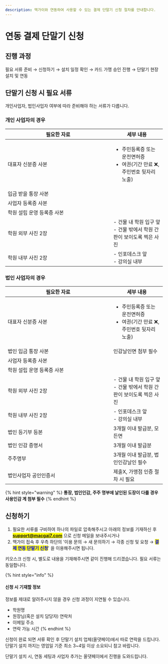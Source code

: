 ```yaml
---
description: 맥가이와 연동하여 사용할 수 있는 결제 단말기 신청 절차를 안내합니다.
---
```


# 연동 결제 단말기 신청

## 진행 과정

필요 서류 준비 → 신청하기 → 설치 일정 확인 → 카드 가맹 승인 진행 → 단말기 현장 설치 및 연동

## 단말기 신청 시 필요 서류

개인사업자, 법인사업자 여부에 따라 준비해야 하는 서류가 다릅니다.

### 개인 사업자의 경우

<table><thead><tr><th width="322">필요한 자료</th><th>세부 내용</th></tr></thead><tbody><tr><td>대표자 신분증 사본</td><td><ul><li>주민등록증 또는 운전면허증</li><li>여권(기간 만료 ❌, 주민번호 뒷자리 노출)</li></ul></td></tr><tr><td>입금 받을 통장 사본</td><td></td></tr><tr><td>사업자 등록증 사본</td><td></td></tr><tr><td>학원 설립 운영 등록증 사본</td><td></td></tr><tr><td>학원 외부 사진 2장</td><td>- 건물 내 학원 입구 앞<br>- 건물 밖에서 학원 간판이 보이도록 찍은 사진</td></tr><tr><td>학원 내부 사진 2장</td><td>- 인포데스크 앞<br>- 강의실 내부</td></tr></tbody></table>

### 법인 사업자의 경우

<table><thead><tr><th width="322">필요한 자료</th><th>세부 내용</th></tr></thead><tbody><tr><td>대표자 신분증 사본</td><td><ul><li>주민등록증 또는 운전면허증</li><li>여권(기간 만료 ❌, 주민번호 뒷자리 노출)</li></ul></td></tr><tr><td>법인 입금 통장 사본</td><td>인감날인면 첨부 필수</td></tr><tr><td>사업자 등록증 사본</td><td></td></tr><tr><td>학원 설립 운영 등록증 사본</td><td></td></tr><tr><td>학원 외부 사진 2장</td><td>- 건물 내 학원 입구 앞<br>- 건물 밖에서 학원 간판이 보이도록 찍은 사진</td></tr><tr><td>학원 내부 사진 2장</td><td>- 인포데스크 앞<br>- 강의실 내부</td></tr><tr><td>법인 등기부 등본</td><td>3개월 이내 발급분, 모든면</td></tr><tr><td>법인 인감 증명서</td><td>3개월 이내 발급분</td></tr><tr><td>주주명부</td><td>3개월 이내 발급분, 법인인감날인 필수</td></tr><tr><td>법인사업자 공인인증서</td><td>제출X, 가맹점 인증 절차 시 필요</td></tr></tbody></table>

{% hint style="warning" %}
**통장, 법인인감, 주주 명부에 날인된 도장이 다를 경우 사용인감 계 첨부 필수**
{% endhint %}

## 신청하기

1. 필요한 서류를 구비하여 하나의 파일로 압축해주시고 아래의 정보를 기재하신 후 <mark style="color:blue;">**support@macgai7.com**</mark> 으로 신청 메일을 보내주시거나&#x20;
2. 맥가이 접속 후 우측 하단의 '이용 문의 → 새 문의하기 → 각종 신청 및 요청 → <mark style="color:blue;">**결제 연동 단말기 신청**</mark>' 을 이용해주시면 됩니다.&#x20;

키오스크 신청 시, 별도로 내용을 기재해주시면 같이 진행해 드리겠습니다. 필요 서류는 동일합니다.

{% hint style="info" %}
#### 신청 시 기재할 정보

정보를 제대로 알려주시지 않을 경우 신청 과정이 지연될 수 있습니다.

* 학원명
* 원장님(혹은 설치 담당자) 연락처
* 이메일 주소
* 연락 가능 시간
{% endhint %}

신청이 완료 되면 서류 확인 후 단말기 설치 업체(올댓페이)에서 따로 연락을 드립니다. 단말기 설치 까지는 영업일 기준 최소 3\~4일 이상 소요되니 참고 바랍니다.

단말기 설치 시, 연동 세팅과 사업자 추가는 올댓페이에서 진행을 도와드립니다.
